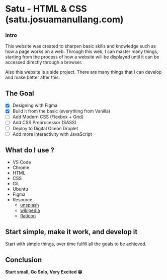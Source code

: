 # Satu - HTML & CSS (satu.josuamanullang.com)

### Intro

This website was created to sharpen basic skills and knowledge such as how a
page works on a web. Through this web, I can master many things, starting from
the process of how a website will be displayed until it can be accessed directly
through a browser.

Also this website is a side project. There are many things that I can develop
and make better after this.

## The Goal

-   [x] Designing with Figma
-   [x] Build it from the basic (everything from Vanilla)
-   [ ] Add Modern CSS (Flexbox + Grid)
-   [ ] Add CSS Preprocessor (SASS)
-   [ ] Deploy to Digital Ocean Droplet
-   [ ] Add more interactivity with JavaScript

## What do I use ?

-   VS Code
-   Chrome
-   HTML
-   CSS
-   Git
-   Ubuntu
-   Figma
-   Resource
    * [unsplash](https://unsplash.com/)
    * [wikipedia](https://www.wikipedia.org/)
    * [flaticon](https://www.flaticon.com/)

## Start simple, make it work, and develop it

Start with simple things, over time fulfill all the goals to be achieved.

## Conclusion

**Start small, Go Solo, Very Excited :grin:**
